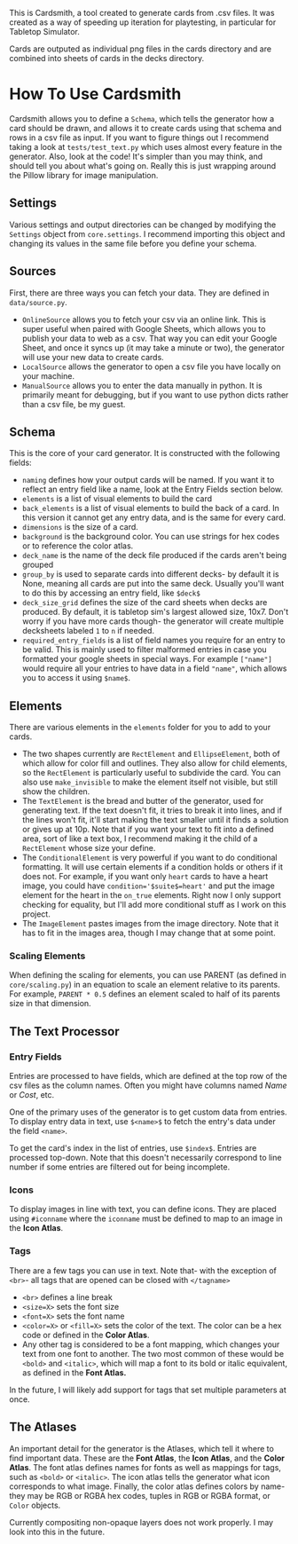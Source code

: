 This is Cardsmith, a tool created to generate cards from .csv files. It was created as a way of speeding up iteration for playtesting, in particular for Tabletop Simulator.

Cards are outputed as individual png files in the cards directory and are combined into sheets of cards in the decks directory.

# How To Use Cardsmith
Cardsmith allows you to define a `Schema`, which tells the generator how a card should be drawn, and allows it to create cards using that schema and rows in a csv file as input. If you want to figure things out I recommend taking a look at `tests/test_text.py` which uses almost every feature in the generator. Also, look at the code! It's simpler than you may think, and should tell you about what's going on. Really this is just wrapping around the Pillow library for image manipulation.

## Settings
Various settings and output directories can be changed by modifying the `Settings` object from `core.settings`. I recommend importing this object and changing its values in the same file before you define your schema.

## Sources
First, there are three ways you can fetch your data. They are defined in `data/source.py`. 
* `OnlineSource` allows you to fetch your csv via an online link. This is super useful when paired with Google Sheets, which allows you to publish your data to web as a csv. That way you can edit your Google Sheet, and once it syncs up (it may take a minute or two), the generator will use your new data to create cards.
* `LocalSource` allows the generator to open a csv file you have locally on your machine.
* `ManualSource` allows you to enter the data manually in python. It is primarily meant for debugging, but if you want to use python dicts rather than a csv file, be my guest.

## Schema
This is the core of your card generator. It is constructed with the following fields: 
* `naming` defines how your output cards will be named. If you want it to reflect an entry field like a name, look at the Entry Fields section below.
* `elements` is a list of visual elements to build the card
* `back_elements` is a list of visual elements to build the back of a card. In this version it cannot get any entry data, and is the same for every card. 
* `dimensions` is the size of a card. 
* `background` is the background color. You can use strings for hex codes or to reference the color atlas.
* `deck_name` is the name of the deck file produced if the cards aren't being grouped 
* `group_by` is used to separate cards into different decks- by default it is None, meaning all cards are put into the same deck. Usually you'll want to do this by accessing an entry field, like `$deck$`
* `deck_size_grid` defines the size of the card sheets when decks are produced. By default, it is tabletop sim's largest allowed size, 10x7. Don't worry if you have more cards though- the generator will create multiple decksheets labeled `1` to `n` if needed. 
* `required_entry_fields` is a list of field names you require for an entry to be valid. This is mainly used to filter malformed entries in case you formatted your google sheets in special ways. For example `["name"]` would require all your entries to have data in a field `"name"`, which allows you to access it using `$name$`.  

## Elements
There are various elements in the `elements` folder for you to add to your cards.
* The two shapes currently are `RectElement` and `EllipseElement`, both of which allow for color fill and outlines. They also allow for child elements, so the `RectElement` is particularly useful to subdivide the card. You can also use `make_invisible` to make the element itself not visible, but still show the children. 
* The `TextElement` is the bread and butter of the generator, used for generating text. If the text doesn't fit, it tries to break it into lines, and if the lines won't fit, it'll start making the text smaller until it finds a solution or gives up at 10p. Note that if you want your text to fit into a defined area, sort of like a text box, I recommend making it the child of a `RectElement` whose size your define.
* The `ConditionalElement` is very powerful if you want to do conditional formatting. It will use certain elements if a condition holds or others if it does not. For example, if you want only `heart` cards to have a heart image, you could have `condition='$suite$=heart'` and put the image element for the heart in the `on_true` elements. Right now I only support checking for equality, but I'll add more conditional stuff as I work on this project.
* The `ImageElement` pastes images from the image directory. Note that it has to fit in the images area, though I may change that at some point.

### Scaling Elements
When defining the scaling for elements, you can use PARENT (as defined in `core/scaling.py`) in an equation to scale an element relative to its parents. For example, `PARENT * 0.5` defines an element scaled to half of its parents size in that dimension.

## The Text Processor

### Entry Fields
Entries are processed to have fields, which are defined at the top row of the csv files as the column names. Often you might have columns named *Name* or *Cost*, etc.

One of the primary uses of the generator is to get custom data from entries. To display entry data in text, use `$<name>$` to fetch the entry's data under the field `<name>`. 

To get the card's index in the list of entries, use `$index$`. Entries are processed top-down. Note that this doesn't necessarily correspond to line number if some entries are filtered out for being incomplete.

### Icons
To display images in line with text, you can define icons. They are placed using `#iconname` where the `iconname` must be defined to map to an image in the **Icon Atlas**.

### Tags
There are a few tags you can use in text. Note that- with the exception of `<br>`- all tags that are opened can be closed with `</tagname>`
* `<br>` defines a line break
* `<size=X>` sets the font size
* `<font=X>` sets the font name
* `<color=X>` or `<fill=X>` sets the color of the text. The color can be a hex code or defined in the **Color Atlas**.
* Any other tag is considered to be a font mapping, which changes your text from one font to another. The two most common of these would be `<bold>` and `<italic>`, which will map a font to its bold or italic equivalent, as defined in the **Font Atlas.**

In the future, I will likely add support for tags that set multiple parameters at once.

## The Atlases
An important detail for the generator is the Atlases, which tell it where to find important data. These are the **Font Atlas**, the **Icon Atlas**, and the **Color Atlas**. The font atlas defines names for fonts as well as mappings for tags, such as `<bold>` or `<italic>`. The icon atlas tells the generator what icon corresponds to what image. Finally, the color atlas defines colors by name- they may be RGB or RGBA hex codes, tuples in RGB or RGBA format, or `Color` objects.

Currently compositing non-opaque layers does not work properly. I may look into this in the future.